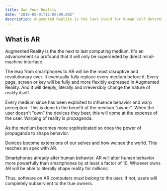 ```yaml
---
title: Own Your Reality
date: "2018-05-01T12:00:00.00Z"
description: Augmented Reality is the last stand for human self determination.
---
```


## What is AR
Augmented Reality is the the next to last computing medium. It's an advancement so profound that it will only be superceded by direct mind-machine interface.

The leap from smartphones to AR will be the most disruptive and revolutionary ever. It eventually fully replace every medium before it. Every page, screen or key will be fully and more flexibly expressed in Augmented Reality. And it will deeply, literally and irreversibly change the nature of reality itself.

Every medium since has been exploited to influence behavior and warp perception. This is done to the benefit of the medium "owner". When the user doesn't "own" the devices they bear, this will come at the expense of the user. Warping of reality is propaganda.

As the medium becomes more sophisticated so does the power of propaganda to shape behavior. 

Devices become extensions of our selves and how we see the world. This reaches an apex with AR.

Smartphones already alter human behavior. AR will alter human behavior more powerfully than smartphones by at least a factor of 10.
Whoever owns AR will be able to literally shape reality for millions.

Thus, software on AR computers _must belong_ to the user. If not, users will completely subservient to the true owners.